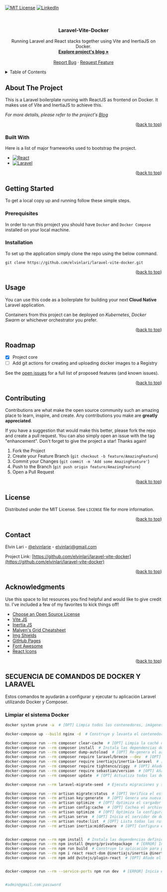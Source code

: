 <!--
[![Contributors][contributors-shield]][contributors-url]
[![Forks][forks-shield]][forks-url]
[![Stargazers][stars-shield]][stars-url]
[![Issues][issues-shield]][issues-url]
-->
[![MIT License][license-shield]][license-url]
[![LinkedIn][linkedin-shield]][linkedin-url]



<!-- PROJECT LOGO -->
<br />
<div align="center">

  <h3 align="center">Laravel-Vite-Docker</h3>

  <p align="center">
    Running Laravel and React stacks together using Vite and InertiaJS on Docker.
    <br />
    <a href="https://betterprogramming.pub/dockerize-laravel-vite-react-application-in-your-development-environment-a118aea4a02d?source=friends_link&sk=98e665436b5bd2e2ec9cc4d57fcce130/"><strong>Explore project's blog »</strong></a>
    <br />
    <br />
    <a href="https://github.com/elvinlari/laravel-vite-docker/issues">Report Bug</a>
    ·
    <a href="https://github.com/elvinlari/laravel-vite-docker/issues">Request Feature</a>
  </p>
</div>



<!-- TABLE OF CONTENTS -->
<details>
  <summary>Table of Contents</summary>
  <ol>
    <li>
      <a href="#about-the-project">About The Project</a>
      <ul>
        <li><a href="#built-with">Built With</a></li>
      </ul>
    </li>
    <li>
      <a href="#getting-started">Getting Started</a>
      <ul>
        <li><a href="#prerequisites">Prerequisites</a></li>
        <li><a href="#installation">Installation</a></li>
      </ul>
    </li>
    <li><a href="#usage">Usage</a></li>
    <li><a href="#roadmap">Roadmap</a></li>
    <li><a href="#contributing">Contributing</a></li>
    <li><a href="#license">License</a></li>
    <li><a href="#contact">Contact</a></li>
    <li><a href="#acknowledgments">Acknowledgments</a></li>
  </ol>
</details>



<!-- ABOUT THE PROJECT -->
## About The Project

This is a Laravel boilerplate running with ReactJS as frontend on Docker. It makes use of Vite and InertiaJS to achieve this.

_For more details, please refer to the project's [Blog](https://betterprogramming.pub/dockerize-laravel-vite-react-application-in-your-development-environment-a118aea4a02d?source=friends_link&sk=98e665436b5bd2e2ec9cc4d57fcce130)_

<p align="right">(<a href="#readme">back to top</a>)</p>



### Built With

Here is a list of major frameworks used to bootstrap the project.

* [![React][React.js]][React-url]
* [![Laravel][Laravel.com]][Laravel-url]

<p align="right">(<a href="#readme">back to top</a>)</p>



<!-- GETTING STARTED -->
## Getting Started

To get a local copy up and running follow these simple steps.

### Prerequisites

In order to run this prroject you should have `Docker` and `Docker Compose` installed on your local machine.

### Installation

To set up the application simply clone the repo using the below command.
```
git clone https://github.com/elvinlari/laravel-vite-docker.git
```

<p align="right">(<a href="#readme">back to top</a>)</p>



<!-- USAGE EXAMPLES -->
## Usage

You can use this code as a boilerplate for building your next **Cloud Native** Laravel application.

Containers from this project can be deployed on *Kubernetes*, *Docker Swarm* or whichever orchestrator you prefer.

<p align="right">(<a href="#readme">back to top</a>)</p>



<!-- ROADMAP -->
## Roadmap

- [x] Project core
- [ ] Add git actions for creating and uploading docker images to a Registry

See the [open issues](https://github.com/elvinlari/laravel-vite-docker/issues) for a full list of proposed features (and known issues).

<p align="right">(<a href="#readme">back to top</a>)</p>



<!-- CONTRIBUTING -->
## Contributing

Contributions are what make the open source community such an amazing place to learn, inspire, and create. Any contributions you make are **greatly appreciated**.

If you have a suggestion that would make this better, please fork the repo and create a pull request. You can also simply open an issue with the tag "enhancement".
Don't forget to give the project a star! Thanks again!

1. Fork the Project
2. Create your Feature Branch (`git checkout -b feature/AmazingFeature`)
3. Commit your Changes (`git commit -m 'Add some AmazingFeature'`)
4. Push to the Branch (`git push origin feature/AmazingFeature`)
5. Open a Pull Request

<p align="right">(<a href="#readme">back to top</a>)</p>



<!-- LICENSE -->
## License

Distributed under the MIT License. See `LICENSE` file for more information.

<p align="right">(<a href="#readme">back to top</a>)</p>



<!-- CONTACT -->
## Contact

Elvin Lari - [@elvinlarie](https://twitter.com/elvinlarie) - elvinlari@gmail.com

Project Link: [https://github.com/elvinlari/laravel-vite-docker](https://github.com/elvinlari/laravel-vite-docker)

<p align="right">(<a href="#readme">back to top</a>)</p>



<!-- ACKNOWLEDGMENTS -->
## Acknowledgments

Use this space to list resources you find helpful and would like to give credit to. I've included a few of my favorites to kick things off!

* [Choose an Open Source License](https://choosealicense.com)
* [Vite JS](https://vitejs.dev/)
* [Inertia JS](https://inertiajs.com/)
* [Malven's Grid Cheatsheet](https://grid.malven.co/)
* [Img Shields](https://shields.io)
* [GitHub Pages](https://pages.github.com)
* [Font Awesome](https://fontawesome.com)
* [React Icons](https://react-icons.github.io/react-icons/search)

<p align="right">(<a href="#readme">back to top</a>)</p>



<!-- MARKDOWN LINKS & IMAGES -->
<!-- https://www.markdownguide.org/basic-syntax/#reference-style-links -->
[contributors-shield]: https://img.shields.io/github/contributors/othneildrew/Best-README-Template.svg?style=for-the-badge
[contributors-url]: https://github.com/elvinlari/laravel-vite-docker/graphs/contributors
[forks-shield]: https://img.shields.io/github/forks/othneildrew/Best-README-Template.svg?style=for-the-badge
[forks-url]: https://github.com/elvinlari/laravel-vite-docker/network/members
[stars-shield]: https://img.shields.io/github/stars/othneildrew/Best-README-Template.svg?style=for-the-badge
[stars-url]: https://github.com/elvinlari/laravel-vite-docker/stargazers
[issues-shield]: https://img.shields.io/github/issues/othneildrew/Best-README-Template.svg?style=for-the-badge
[issues-url]: https://github.com/elvinlari/laravel-vite-docker/issues
[license-shield]: https://img.shields.io/github/license/othneildrew/Best-README-Template.svg?style=for-the-badge
[license-url]: https://github.com/elvinlari/laravel-vite-docker/blob/master/LICENSE
[linkedin-shield]: https://img.shields.io/badge/-LinkedIn-black.svg?style=for-the-badge&logo=linkedin&colorB=555
[linkedin-url]: https://www.linkedin.com/in/elvin-lari
[product-screenshot]: images/screenshot.png
[Next.js]: https://img.shields.io/badge/next.js-000000?style=for-the-badge&logo=nextdotjs&logoColor=white
[Next-url]: https://nextjs.org/
[React.js]: https://img.shields.io/badge/React-20232A?style=for-the-badge&logo=react&logoColor=61DAFB
[React-url]: https://reactjs.org/
[Vue.js]: https://img.shields.io/badge/Vue.js-35495E?style=for-the-badge&logo=vuedotjs&logoColor=4FC08D
[Vue-url]: https://vuejs.org/
[Angular.io]: https://img.shields.io/badge/Angular-DD0031?style=for-the-badge&logo=angular&logoColor=white
[Angular-url]: https://angular.io/
[Svelte.dev]: https://img.shields.io/badge/Svelte-4A4A55?style=for-the-badge&logo=svelte&logoColor=FF3E00
[Svelte-url]: https://svelte.dev/
[Laravel.com]: https://img.shields.io/badge/Laravel-FF2D20?style=for-the-badge&logo=laravel&logoColor=white
[Laravel-url]: https://laravel.com
[Bootstrap.com]: https://img.shields.io/badge/Bootstrap-563D7C?style=for-the-badge&logo=bootstrap&logoColor=white
[Bootstrap-url]: https://getbootstrap.com
[JQuery.com]: https://img.shields.io/badge/jQuery-0769AD?style=for-the-badge&logo=jquery&logoColor=white
[JQuery-url]: https://jquery.com 











## SECUENCIA DE COMANDOS DE DOCKER Y LARAVEL

Estos comandos te ayudarán a configurar y ejecutar tu aplicación Laravel utilizando Docker y Composer.

### Limpiar el sistema Docker
```sh
docker system prune -a  # [OPT] Limpia todos los contenedores, imágenes, redes y volúmenes no utilizados.

docker-compose up --build nginx -d  # Construye y levanta el contenedor nginx en segundo plano.

docker-compose run --rm composer clear-cache  # [OPT] Limpia la caché de Composer.
docker-compose run --rm composer install  # Instala las dependencias definidas en composer.json.
docker-compose run --rm composer dump-autoload  # [OPT] Re-genera el archivo autoload de Composer.
docker-compose run --rm composer require laravel/breeze --dev  # [OPT] Añade laravel/breeze como dependencia de desarrollo.
docker-compose run --rm composer require inertiajs/inertia-laravel  # [OPT VITE] Añade Inertia.js para Laravel.
docker-compose run --rm composer require tightenco/ziggy  # [OPT] Añade Tightenco/Ziggy para manejo de rutas.
docker-compose run --rm composer require sebastian/version  # [OPT] Añade sebastian/version.
docker-compose run --rm composer update  # [OPT] Actualiza todas las dependencias de Composer.

docker-compose run --rm laravel-migrate-seed  # Ejecuta migraciones y seeds.

docker-compose run --rm artisan migrate:status  # [OPT] Verifica el estado de las migraciones.
docker-compose run --rm artisan key:generate  # [OPT] Genera una nueva clave de aplicación.
docker-compose run --rm artisan optimize  # [OPT] Optimiza el cargador automático.
docker-compose run --rm artisan config:cache  # [OPT] Cachea el archivo de configuración.
docker-compose run --rm artisan optimize  # [OPT] Optimiza la configuración de la aplicación.
docker-compose run --rm artisan serve  # [OPT] Inicia el servidor de desarrollo de Laravel.
docker-compose run --rm artisan route:list  # [OPT] Lista todas las rutas definidas en la aplicación.
docker-compose run --rm artisan inertia:middleware  # [OPT] Configura el middleware de Inertia.js.


docker-compose run --rm npm install  # Instala las dependencias definidas en package.json.
docker-compose run --rm npm install @myorg/privatepackage  # [ERROR] Instala un paquete privado específico.
docker-compose run --rm npm run build  # Construye la aplicación para producción.
docker-compose run --rm npm i react react-dom @inertiajs/inertia @inertiajs/inertia-react jsconfig.json @inertiajs/progress  # [OPT] Añade React y otros paquetes necesarios.
docker-compose run --rm npm add @vitejs/plugin-react  # [OPT] Añade el plugin React para Vite.


docker-compose run --rm --service-ports npm run dev  # [ERROR] Inicia el servidor de desarrollo utilizando Vite.


#admin@gmail.com:password
